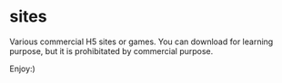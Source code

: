 # sites
Various commercial H5 sites or games.
You can download for learning purpose, but it is prohibitated by commercial purpose.

Enjoy:)
